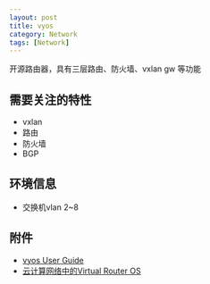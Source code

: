 ```yaml
---
layout: post
title: vyos
category: Network
tags: [Network]
---
```


开源路由器，具有三层路由、防火墙、vxlan gw 等功能

## 需要关注的特性

* vxlan
* 路由
* 防火墙
* BGP

## 环境信息  
* 交换机vlan 2~8

## 附件

*  [vyos User Guide](http://wiki.vyos.net/wiki/User_Guide)
*  [云计算网络中的Virtual Router OS](http://tek.4nian.com/VOS.html)
